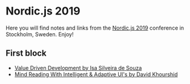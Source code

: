 # Nordic.js 2019

Here you will find notes and links from the [Nordic.js 2019](https://nordicjs.com/2019) conference in Stockholm, Sweden. Enjoy!

## First block

- [Value Driven Development by Isa Silveira de Souza](valueDrivenDevelopment.md)
- [Mind Reading With Intelligent & Adaptive UI's by David Khourshid](mindReadingWithUI.md)
